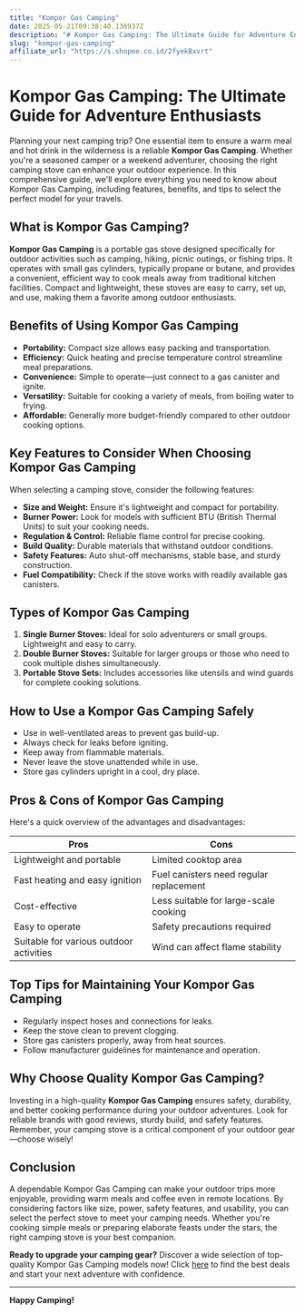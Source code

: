 ```yaml
---
title: "Kompor Gas Camping"
date: 2025-05-21T09:38:40.136937Z
description: "# Kompor Gas Camping: The Ultimate Guide for Adventure Enthusiasts..."
slug: "kompor-gas-camping"
affiliate_url: "https://s.shopee.co.id/2fyekBxvrt"
---
```

# Kompor Gas Camping: The Ultimate Guide for Adventure Enthusiasts

Planning your next camping trip? One essential item to ensure a warm meal and hot drink in the wilderness is a reliable **Kompor Gas Camping**. Whether you're a seasoned camper or a weekend adventurer, choosing the right camping stove can enhance your outdoor experience. In this comprehensive guide, we'll explore everything you need to know about Kompor Gas Camping, including features, benefits, and tips to select the perfect model for your travels.

## What is Kompor Gas Camping?

**Kompor Gas Camping** is a portable gas stove designed specifically for outdoor activities such as camping, hiking, picnic outings, or fishing trips. It operates with small gas cylinders, typically propane or butane, and provides a convenient, efficient way to cook meals away from traditional kitchen facilities. Compact and lightweight, these stoves are easy to carry, set up, and use, making them a favorite among outdoor enthusiasts.

## Benefits of Using Kompor Gas Camping

- **Portability:** Compact size allows easy packing and transportation.
- **Efficiency:** Quick heating and precise temperature control streamline meal preparations.
- **Convenience:** Simple to operate—just connect to a gas canister and ignite.
- **Versatility:** Suitable for cooking a variety of meals, from boiling water to frying.
- **Affordable:** Generally more budget-friendly compared to other outdoor cooking options.

## Key Features to Consider When Choosing Kompor Gas Camping

When selecting a camping stove, consider the following features:

- **Size and Weight:** Ensure it's lightweight and compact for portability.
- **Burner Power:** Look for models with sufficient BTU (British Thermal Units) to suit your cooking needs.
- **Regulation & Control:** Reliable flame control for precise cooking.
- **Build Quality:** Durable materials that withstand outdoor conditions.
- **Safety Features:** Auto shut-off mechanisms, stable base, and sturdy construction.
- **Fuel Compatibility:** Check if the stove works with readily available gas canisters.

## Types of Kompor Gas Camping

1. **Single Burner Stoves:** Ideal for solo adventurers or small groups. Lightweight and easy to carry.
2. **Double Burner Stoves:** Suitable for larger groups or those who need to cook multiple dishes simultaneously.
3. **Portable Stove Sets:** Includes accessories like utensils and wind guards for complete cooking solutions.

## How to Use a Kompor Gas Camping Safely

- Use in well-ventilated areas to prevent gas build-up.
- Always check for leaks before igniting.
- Keep away from flammable materials.
- Never leave the stove unattended while in use.
- Store gas cylinders upright in a cool, dry place.

## Pros & Cons of Kompor Gas Camping

Here's a quick overview of the advantages and disadvantages:

| Pros                                       | Cons                                    |
|--------------------------------------------|----------------------------------------|
| Lightweight and portable                  | Limited cooktop area                  |
| Fast heating and easy ignition            | Fuel canisters need regular replacement |
| Cost-effective                             | Less suitable for large-scale cooking |
| Easy to operate                            | Safety precautions required           |
| Suitable for various outdoor activities    | Wind can affect flame stability     |

## Top Tips for Maintaining Your Kompor Gas Camping

- Regularly inspect hoses and connections for leaks.
- Keep the stove clean to prevent clogging.
- Store gas canisters properly, away from heat sources.
- Follow manufacturer guidelines for maintenance and operation.

## Why Choose Quality Kompor Gas Camping?

Investing in a high-quality **Kompor Gas Camping** ensures safety, durability, and better cooking performance during your outdoor adventures. Look for reliable brands with good reviews, sturdy build, and safety features. Remember, your camping stove is a critical component of your outdoor gear—choose wisely!

## Conclusion

A dependable Kompor Gas Camping can make your outdoor trips more enjoyable, providing warm meals and coffee even in remote locations. By considering factors like size, power, safety features, and usability, you can select the perfect stove to meet your camping needs. Whether you're cooking simple meals or preparing elaborate feasts under the stars, the right camping stove is your best companion.

**Ready to upgrade your camping gear?** Discover a wide selection of top-quality Kompor Gas Camping models now! Click [here](https://s.shopee.co.id/2fyekBxvrt) to find the best deals and start your next adventure with confidence.

---

**Happy Camping!**